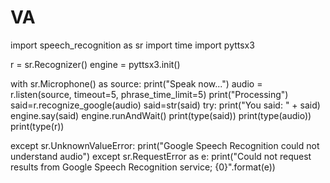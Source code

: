 # VA
import speech_recognition as sr
import time
import pyttsx3

r = sr.Recognizer()
engine = pyttsx3.init()

with sr.Microphone() as source:
    print("Speak now...")
    audio = r.listen(source, timeout=5, phrase_time_limit=5)
    print("Processing")
    said=r.recognize_google(audio)
    said=str(said)
try:
    print("You said: " + said)
    engine.say(said)
    engine.runAndWait()
    print(type(said))
    print(type(audio))
    print(type(r))
    
except sr.UnknownValueError:
    print("Google Speech Recognition could not understand audio")
except sr.RequestError as e:
    print("Could not request results from Google Speech Recognition service; {0}".format(e))
